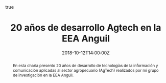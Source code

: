 ---
abstract: En esta charla presento 20 años de desarrollo de tecnologías de la información y comunicación aplicadas al sector agropecuario (AgTech) realizados por mi grupo de investigación en la EEA Anguil.
all_day: false
authors: []
date: "2018-10-12T14:00:00Z"
event: Consejo Regional La Pampa - San Luis
event_url: 
featured: false
links:
- icon: twitter
  icon_pack: fab
  name: Follow
  url: https://twitter.com/yabellini 
location: Victorica, La Pampa
math: true
publishDate: "2018-10-12T14:00:00Z"
slides: 
summary: En esta charla presento 20 años de desarrollo de tecnologías de la información y comunicación aplicadas al sector agropecuario (AgTech) realizados por mi grupo de investigación en la EEA Anguil.
tags: []
title: 20 años de desarrollo Agtech en la EEA Anguil
url_code: ""
url_pdf: "AgTechAnguil2018.pdf"
url_slides: ""
url_video: ""
---